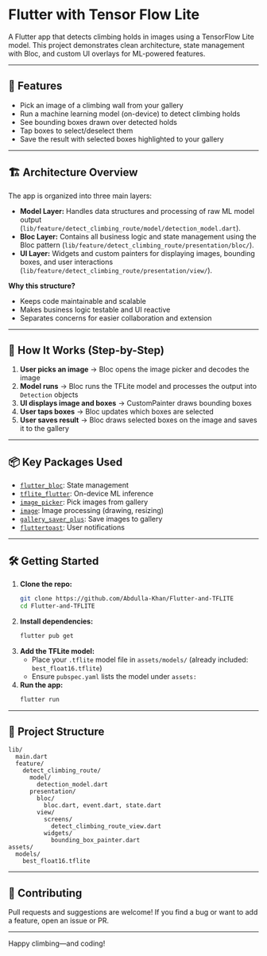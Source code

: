 # Flutter with Tensor Flow Lite

A Flutter app that detects climbing holds in images using a TensorFlow Lite model. This project demonstrates clean architecture, state management with Bloc, and custom UI overlays for ML-powered features.

---

## 🚀 Features

- Pick an image of a climbing wall from your gallery
- Run a machine learning model (on-device) to detect climbing holds
- See bounding boxes drawn over detected holds
- Tap boxes to select/deselect them
- Save the result with selected boxes highlighted to your gallery

---

## 🏗️ Architecture Overview

The app is organized into three main layers:

- **Model Layer:** Handles data structures and processing of raw ML model output (`lib/feature/detect_climbing_route/model/detection_model.dart`).
- **Bloc Layer:** Contains all business logic and state management using the Bloc pattern (`lib/feature/detect_climbing_route/presentation/bloc/`).
- **UI Layer:** Widgets and custom painters for displaying images, bounding boxes, and user interactions (`lib/feature/detect_climbing_route/presentation/view/`).

**Why this structure?**

- Keeps code maintainable and scalable
- Makes business logic testable and UI reactive
- Separates concerns for easier collaboration and extension

---

## 🧠 How It Works (Step-by-Step)

1. **User picks an image** → Bloc opens the image picker and decodes the image
2. **Model runs** → Bloc runs the TFLite model and processes the output into `Detection` objects
3. **UI displays image and boxes** → CustomPainter draws bounding boxes
4. **User taps boxes** → Bloc updates which boxes are selected
5. **User saves result** → Bloc draws selected boxes on the image and saves it to the gallery

---

## 📦 Key Packages Used

- [`flutter_bloc`](https://pub.dev/packages/flutter_bloc): State management
- [`tflite_flutter`](https://pub.dev/packages/tflite_flutter): On-device ML inference
- [`image_picker`](https://pub.dev/packages/image_picker): Pick images from gallery
- [`image`](https://pub.dev/packages/image): Image processing (drawing, resizing)
- [`gallery_saver_plus`](https://pub.dev/packages/gallery_saver_plus): Save images to gallery
- [`fluttertoast`](https://pub.dev/packages/fluttertoast): User notifications

---

## 🛠️ Getting Started

1. **Clone the repo:**
   ```sh
   git clone https://github.com/Abdulla-Khan/Flutter-and-TFLITE
   cd Flutter-and-TFLITE
   ```
2. **Install dependencies:**
   ```sh
   flutter pub get
   ```
3. **Add the TFLite model:**
   - Place your `.tflite` model file in `assets/models/` (already included: `best_float16.tflite`)
   - Ensure `pubspec.yaml` lists the model under `assets:`
4. **Run the app:**
   ```sh
   flutter run
   ```

---

## 📁 Project Structure

```
lib/
  main.dart
  feature/
    detect_climbing_route/
      model/
        detection_model.dart
      presentation/
        bloc/
          bloc.dart, event.dart, state.dart
        view/
          screens/
            detect_climbing_route_view.dart
          widgets/
            bounding_box_painter.dart
assets/
  models/
    best_float16.tflite
```

---

## 🙌 Contributing

Pull requests and suggestions are welcome! If you find a bug or want to add a feature, open an issue or PR.

---

Happy climbing—and coding!
